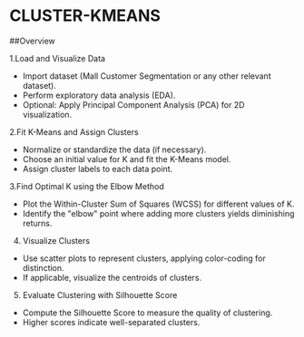 # CLUSTER-KMEANS

##Overview

1.Load and Visualize Data
- Import dataset (Mall Customer Segmentation or any other relevant dataset).
- Perform exploratory data analysis (EDA).
- Optional: Apply Principal Component Analysis (PCA) for 2D visualization.

2.Fit K-Means and Assign Clusters
- Normalize or standardize the data (if necessary).
- Choose an initial value for K and fit the K-Means model.
- Assign cluster labels to each data point.

3.Find Optimal K using the Elbow Method
- Plot the Within-Cluster Sum of Squares (WCSS) for different values of K.
- Identify the "elbow" point where adding more clusters yields diminishing returns.
  
4. Visualize Clusters
- Use scatter plots to represent clusters, applying color-coding for distinction.
- If applicable, visualize the centroids of clusters.
  
5. Evaluate Clustering with Silhouette Score
- Compute the Silhouette Score to measure the quality of clustering.
- Higher scores indicate well-separated clusters.

